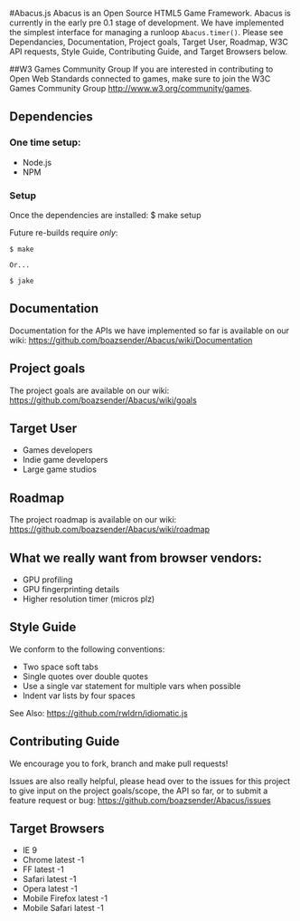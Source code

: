 #Abacus.js
Abacus is an Open Source HTML5 Game Framework. Abacus is currently in the early pre 0.1 stage of development. We have implemented the simplest interface for managing a runloop ```Abacus.timer()```. Please see Dependancies, Documentation, Project goals, Target User, Roadmap, W3C API requests, Style Guide, Contributing Guide, and Target Browsers below.


##W3 Games Community Group
If you are interested in contributing to Open Web Standards connected to games, make sure to join the W3C Games Community Group http://www.w3.org/community/games.

## Dependencies
### One time setup:
* Node.js
* NPM

### Setup
Once the dependencies are installed:
	$ make setup

Future re-builds require _only_:

	$ make

	Or...

	$ jake


## Documentation
Documentation for the APIs we have implemented so far is available on our wiki: https://github.com/boazsender/Abacus/wiki/Documentation

## Project goals
The project goals are available on our wiki: https://github.com/boazsender/Abacus/wiki/goals

## Target User
* Games developers
* Indie game developers
* Large game studios

## Roadmap
The project roadmap is available on our wiki: https://github.com/boazsender/Abacus/wiki/roadmap


## What we really want from browser vendors:
* GPU profiling
* GPU fingerprinting details
* Higher resolution timer (micros plz)


## Style Guide
We conform to the following conventions:

* Two space soft tabs
* Single quotes over double quotes
* Use a single var statement for multiple vars when possible
* Indent var lists by four spaces

See Also: https://github.com/rwldrn/idiomatic.js

## Contributing Guide
We encourage you to fork, branch and make pull requests!

Issues are also really helpful, please head over to the issues for this project to give input on the project goals/scope, the API so far, or to submit a feature request or bug: https://github.com/boazsender/Abacus/issues

## Target Browsers
* IE 9
* Chrome latest -1
* FF latest -1
* Safari latest -1
* Opera latest -1
* Mobile Firefox latest -1
* Mobile Safari latest -1